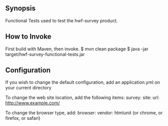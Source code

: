 ## Synopsis

Functional Tests used to test the hwf-survey product.

## How to Invoke

First build with Maven, then invoke.
$ mvn clean package
$ java -jar target/hwf-survey-functional-tests.jar

## Configuration

If you wish to change the default configuration, add an application.yml on your current directory

To change the web site location, add the following items:
survey:
    site:
        url: http://www.example.com/

To change the browser type, add:
browser:
    vendor: htmlunit (or chrome, or firefox, or safari)

